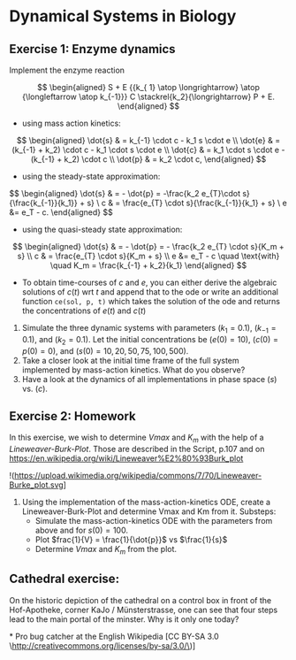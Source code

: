 Dynamical Systems in Biology 
============================


Exercise 1: Enzyme dynamics
---------------------------

Implement the enzyme reaction

$$
\begin{aligned} 
S + E 
{{k_{ 1} \atop \longrightarrow} \atop {\longleftarrow \atop k_{-1}}} 
C \stackrel{k_2}{\longrightarrow} 
P + E. 
\end{aligned} 
$$

-   using mass action kinetics:

$$ 
\begin{aligned} 
\dot{s} & = k_{-1} \cdot c - k_1 s \cdot e \\ 
\dot{e} & = (k_{-1} + k_2) \cdot c - k_1 \cdot s \cdot e \\ 
\dot{c} & = k_1 \cdot s \cdot e - (k_{-1} + k_2) \cdot c \\ 
\dot{p} & = k_2 \cdot c, 
\end{aligned}
$$






-   using the steady-state approximation:

$$ 
\begin{aligned} 
\dot{s} & = - \dot{p} = -\frac{k_2 e_{T}\cdot s}{\frac{k_{-1}}{k_1}} + s} \\ 
c & = \frac{e_{T} \cdot s}{\frac{k_{-1}}{k_1} + s} \\
e &= e_T - c. 
\end{aligned} 
$$



-   using the quasi-steady state approximation:

$$ 
\begin{aligned} 
\dot{s} & = - \dot{p} = - \frac{k_2 e_{T} \cdot s}{K_m + s} \\ 
c & = \frac{e_{T} \cdot s}{K_m + s} \\
e &= e_T - c
\quad \text{with} \quad K_m = \frac{k_{-1} + k_2}{k_1} 
\end{aligned}
$$




* To obtain time-courses of $c$ and $e$, you can either derive the algebraic solutions of $c(t)$ wrt $t$ and append that to the ode or write an additional function `ce(sol, p, t)` which takes the solution of the ode and returns the concentrations of $e(t)$ and $c(t)$



1. Simulate the three dynamic systems with parameters $(k_1 = 0.1)$, $(k_{-1} = 0.1)$, and $(k_2 = 0.1)$. 
    Let the initial concentrations be $(e(0) = 10)$, $(c(0) = p(0) = 0)$, and $(s(0) = 10, 20, 50, 75, 100, 500)$. 
1. Take a closer look at the initial time frame of the full system implemented by mass-action kinetics. What do you observe?
1. Have a look at the dynamics of all implementations in phase space $(s)$ vs. $(c)$.


Exercise 2: Homework
---------------------------

In this exercise, we wish to determine $Vmax$ and $K_m$ with the help of a *Lineweaver-Burk-Plot*.
Those are described in the Script, p.107 and on https://en.wikipedia.org/wiki/Lineweaver%E2%80%93Burk_plot 

!(https://upload.wikimedia.org/wikipedia/commons/7/70/Lineweaver-Burke_plot.svg]



1. Using the implementation of the mass-action-kinetics ODE, create a Lineweaver-Burk-Plot and determine Vmax and Km from it. Substeps:
    * Simulate the mass-action-kinetics ODE  with the parameters from above and for $s(0) = 100$.
    * Plot $frac{1}{V} = \frac{1}{\dot{p}}$ vs $\frac{1}{s}$ 
    * Determine $Vmax$ and $K_m$ from the plot.
    




Cathedral exercise:
-------------------

On the historic depiction of the cathedral on a control box in front of
the Hof-Apotheke, corner KaJo / Münsterstrasse, one can see that four
steps lead to the main portal of the minster. Why is it only one today?


\* Pro bug catcher at the English Wikipedia \[CC BY-SA 3.0 \http://creativecommons.org/licenses/by-sa/3.0/\)\]